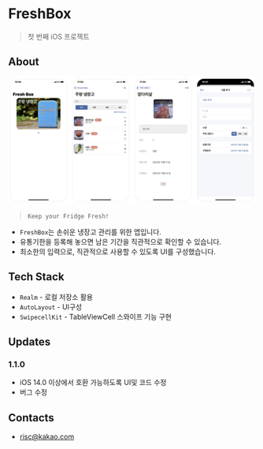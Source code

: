 # FreshBox
> 첫 번째 iOS 프로젝트

## About
![picture alt](https://github.com/seydouxxx/FreshBox/blob/main/images/devices.png)
> `Keep your Fridge Fresh!`
* `FreshBox`는 손쉬운 냉장고 관리를 위한 앱입니다.
* 유통기한을 등록해 놓으면 남은 기간을 직관적으로 확인할 수 있습니다.
* 최소한의 입력으로, 직관적으로 사용할 수 있도록 UI를 구성했습니다.

## Tech Stack
* `Realm` - 로컬 저장소 활용
* `AutoLayout` - UI구성
* `SwipecellKit` - TableViewCell 스와이프 기능 구현

## Updates
### 1.1.0
* iOS 14.0 이상에서 호환 가능하도록 UI및 코드 수정
* 버그 수정

## Contacts
* risc@kakao.com
